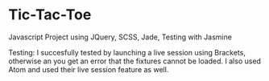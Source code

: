 # Tic-Tac-Toe
Javascript Project using JQuery, SCSS, Jade, Testing with Jasmine

Testing: I succesfully tested by launching a live session using Brackets, otherwise an you get an error that the fixtures cannot be loaded. I also used Atom and used their live session feature as well.
